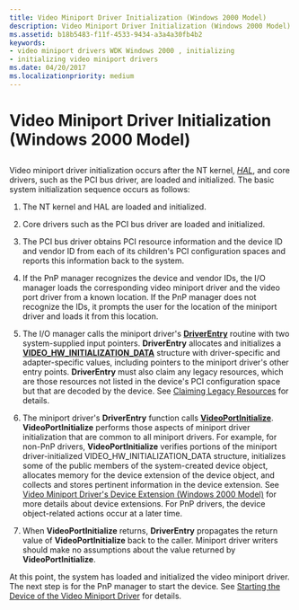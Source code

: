 ```yaml
---
title: Video Miniport Driver Initialization (Windows 2000 Model)
description: Video Miniport Driver Initialization (Windows 2000 Model)
ms.assetid: b18b5483-f11f-4533-9434-a3a4a30fb4b2
keywords:
- video miniport drivers WDK Windows 2000 , initializing
- initializing video miniport drivers
ms.date: 04/20/2017
ms.localizationpriority: medium
---
```


# Video Miniport Driver Initialization (Windows 2000 Model)


## <span id="ddk_video_miniport_driver_initialization_windows_2000_model__gg"></span><span id="DDK_VIDEO_MINIPORT_DRIVER_INITIALIZATION_WINDOWS_2000_MODEL__GG"></span>


Video miniport driver initialization occurs after the NT kernel, [*HAL*](https://msdn.microsoft.com/library/windows/hardware/ff556288#wdkgloss-hal), and core drivers, such as the PCI bus driver, are loaded and initialized. The basic system initialization sequence occurs as follows:

1.  The NT kernel and HAL are loaded and initialized.

2.  Core drivers such as the PCI bus driver are loaded and initialized.

3.  The PCI bus driver obtains PCI resource information and the device ID and vendor ID from each of its children's PCI configuration spaces and reports this information back to the system.

4.  If the PnP manager recognizes the device and vendor IDs, the I/O manager loads the corresponding video miniport driver and the video port driver from a known location. If the PnP manager does not recognize the IDs, it prompts the user for the location of the miniport driver and loads it from this location.

5.  The I/O manager calls the miniport driver's [**DriverEntry**](https://msdn.microsoft.com/library/windows/hardware/ff556159) routine with two system-supplied input pointers. **DriverEntry** allocates and initializes a [**VIDEO\_HW\_INITIALIZATION\_DATA**](https://msdn.microsoft.com/library/windows/hardware/ff570505) structure with driver-specific and adapter-specific values, including pointers to the miniport driver's other entry points. **DriverEntry** must also claim any legacy resources, which are those resources not listed in the device's PCI configuration space but that are decoded by the device. See [Claiming Legacy Resources](claiming-legacy-resources.md) for details.

6.  The miniport driver's **DriverEntry** function calls [**VideoPortInitialize**](https://msdn.microsoft.com/library/windows/hardware/ff570320). **VideoPortInitialize** performs those aspects of miniport driver initialization that are common to all miniport drivers. For example, for non-PnP drivers, **VideoPortInitialize** verifies portions of the miniport driver-initialized VIDEO\_HW\_INITIALIZATION\_DATA structure, initializes some of the public members of the system-created device object, allocates memory for the device extension of the device object, and collects and stores pertinent information in the device extension. See [Video Miniport Driver's Device Extension (Windows 2000 Model)](video-miniport-driver-s-device-extension--windows-2000-model-.md) for more details about device extensions. For PnP drivers, the device object-related actions occur at a later time.

7.  When **VideoPortInitialize** returns, **DriverEntry** propagates the return value of **VideoPortInitialize** back to the caller. Miniport driver writers should make no assumptions about the value returned by **VideoPortInitialize**.

At this point, the system has loaded and initialized the video miniport driver. The next step is for the PnP manager to start the device. See [Starting the Device of the Video Miniport Driver](starting-the-device-of-the-video-miniport-driver.md) for details.

 

 





